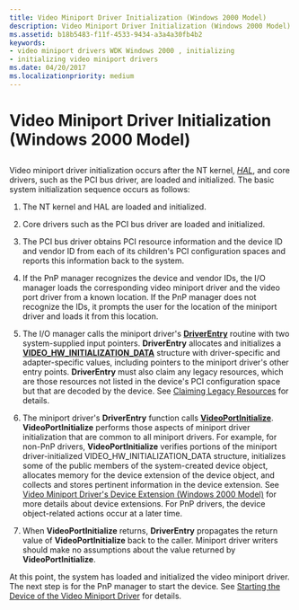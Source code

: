 ```yaml
---
title: Video Miniport Driver Initialization (Windows 2000 Model)
description: Video Miniport Driver Initialization (Windows 2000 Model)
ms.assetid: b18b5483-f11f-4533-9434-a3a4a30fb4b2
keywords:
- video miniport drivers WDK Windows 2000 , initializing
- initializing video miniport drivers
ms.date: 04/20/2017
ms.localizationpriority: medium
---
```


# Video Miniport Driver Initialization (Windows 2000 Model)


## <span id="ddk_video_miniport_driver_initialization_windows_2000_model__gg"></span><span id="DDK_VIDEO_MINIPORT_DRIVER_INITIALIZATION_WINDOWS_2000_MODEL__GG"></span>


Video miniport driver initialization occurs after the NT kernel, [*HAL*](https://msdn.microsoft.com/library/windows/hardware/ff556288#wdkgloss-hal), and core drivers, such as the PCI bus driver, are loaded and initialized. The basic system initialization sequence occurs as follows:

1.  The NT kernel and HAL are loaded and initialized.

2.  Core drivers such as the PCI bus driver are loaded and initialized.

3.  The PCI bus driver obtains PCI resource information and the device ID and vendor ID from each of its children's PCI configuration spaces and reports this information back to the system.

4.  If the PnP manager recognizes the device and vendor IDs, the I/O manager loads the corresponding video miniport driver and the video port driver from a known location. If the PnP manager does not recognize the IDs, it prompts the user for the location of the miniport driver and loads it from this location.

5.  The I/O manager calls the miniport driver's [**DriverEntry**](https://msdn.microsoft.com/library/windows/hardware/ff556159) routine with two system-supplied input pointers. **DriverEntry** allocates and initializes a [**VIDEO\_HW\_INITIALIZATION\_DATA**](https://msdn.microsoft.com/library/windows/hardware/ff570505) structure with driver-specific and adapter-specific values, including pointers to the miniport driver's other entry points. **DriverEntry** must also claim any legacy resources, which are those resources not listed in the device's PCI configuration space but that are decoded by the device. See [Claiming Legacy Resources](claiming-legacy-resources.md) for details.

6.  The miniport driver's **DriverEntry** function calls [**VideoPortInitialize**](https://msdn.microsoft.com/library/windows/hardware/ff570320). **VideoPortInitialize** performs those aspects of miniport driver initialization that are common to all miniport drivers. For example, for non-PnP drivers, **VideoPortInitialize** verifies portions of the miniport driver-initialized VIDEO\_HW\_INITIALIZATION\_DATA structure, initializes some of the public members of the system-created device object, allocates memory for the device extension of the device object, and collects and stores pertinent information in the device extension. See [Video Miniport Driver's Device Extension (Windows 2000 Model)](video-miniport-driver-s-device-extension--windows-2000-model-.md) for more details about device extensions. For PnP drivers, the device object-related actions occur at a later time.

7.  When **VideoPortInitialize** returns, **DriverEntry** propagates the return value of **VideoPortInitialize** back to the caller. Miniport driver writers should make no assumptions about the value returned by **VideoPortInitialize**.

At this point, the system has loaded and initialized the video miniport driver. The next step is for the PnP manager to start the device. See [Starting the Device of the Video Miniport Driver](starting-the-device-of-the-video-miniport-driver.md) for details.

 

 





